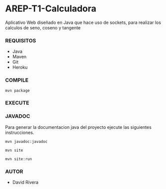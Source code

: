 # AREP-T1-Calculadora

Aplicativo Web diseñado en Java que hace uso de sockets, para realizar los calculos de seno, coseno y tangente

### REQUISITOS
* Java
* Maven
* Git
* Heroku

### COMPILE

   `mvn package`

### EXECUTE


### JAVADOC

Para generar la documentacion java del proyecto ejecute las siguientes instrucciones.

`mvn javadoc:javadoc`

`mvn site`

`mvn site:run`



### AUTOR
* David Rivera 